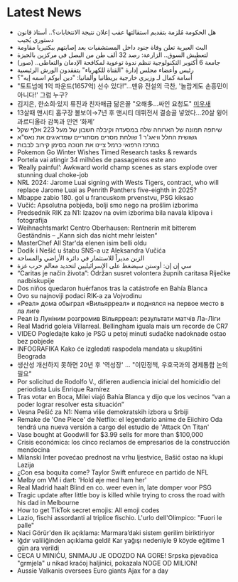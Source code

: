 # Latest News
-  هل الحكومة مُلزمة بتقديم استقالتها عقب إعلان نتيجة الانتخابات؟.. أستاذ قانون دستوري يُجيب
-  البث العبرية تعلن وفاة جنود داخل المستشفيات بعد إصابتهم ببكتيريا مقاومة
-  لتعطيش السوق.. الزارعة: رصد 32 ألف طن من البصل في مركزين بالجيزة
-  جامعة 6 أكتوبر التكنولوجية تنظم ندوة توعوية لمكافحة الإدمان والتعاطي.. (صور)
-  رئيس وأعضاء مجلس إدارة "القناة للكهرباء" يتفقدون الورش الرئيسية
-  أسامة كمال لـ وزيري خارجية بريطانيا وألمانيا: "دين أبوكم اسمه إيه"؟
-  "토트넘에 1억 파운드(1657억) 선수 있다!"…맨유 전설의 극찬, '놀랍게도 손흥민이 아니다!' 그럼 누구?
-  김지은, 한소희·있지 류진과 친자매급 닮은꼴 "오해多…싸인 요청도" [미우새](MD리뷰)
-  13살때 맨시티 홈구장 볼보이→7년 후 맨시티 데뷔전서 결승골 넣었다…20살 윙어 과르디올라 감독과 인연 ‘화제’
-  שיתפה תמונה של הארוחה שלה במסעדה וקיבלה חשבון של מעל 223 אלף שקל
-  גשושית החלל וויאג'ר 1 שולחת מסרים מסתוריים שמדאיגים את נאס"א
-  במרכז הרפואי כרמל ציינו את חנוכה בסימן קירוב לבבות
-  Pokemon Go Winter Wishes Timed Research tasks & rewards
-  Portela vai atingir 34 milhões de passageiros este ano
-  ‘Really painful’: Awkward world champ scenes as stars explode over stunning dual choke-job
-  NRL 2024: Jarome Luai signing with Wests Tigers, contract, who will replace Jarome Luai as Penrith Panthers five-eighth in 2025?
-  Mbappe zabio 180. gol u francuskom prvenstvu, PSG kiksao
-  Vučić: Apsolutna pobjeda, bolji smo nego na prošlim izborima
-  Predsednik RIK za N1: Izazov na ovim izborima bila navala klipova i fotografija
-  Weihnachtsmarkt Centro Oberhausen: Rentnerin mit bitterem Geständnis – „Kann sich das nicht mehr leisten“
-  MasterChef All Star'da elenen isim belli oldu
-  Dodik i Nešić u štabu SNS-a uz Aleksandra Vučića
-  الزبن مديراً للاستثمار في دائرة الأراضي والمساحة
-  سي إن إن: أوستن سيضغط على الإسرائيليين لتحديد معالم حرب غزة
-  “Caritas je način života”: Održan susret volontera župnih caritasa Riječke nadbiskupije
-  Dos niños quedaron huérfanos tras la catástrofe en Bahía Blanca
-  Ovo su najnoviji podaci RIK-a za Vojvodinu
-  «Реал» дома обыграл «Вильярреал» и поднялся на первое место в ла лиге
-  Реал із Луніним розгромив Вільярреал: результати матчів Ла-Ліги
-  Real Madrid goleia Villarreal. Bellingham iguala mais um recorde de CR7
-  VIDEO Pogledajte kako je PSG u petoj minuti sudačke nadoknade ostao bez pobjede
-  INFOGRAFIKA Kako će izgledati raspodela mandata u skupštini Beograda
-  생산성 개선하지 못하면 20년 후 '역성장' ... "이민정책, 우호국과의 경제통합 논의 필요"
-  Por solicitud de Rodolfo V., difieren audiencia inicial del homicidio del periodista Luis Enrique Ramírez
-  Tras votar en Boca, Milei viajó Bahía Blanca y dijo que los vecinos “van a poder lograr resolver esta situación”
-  Vesna Pešić za N1: Nema više demokratskih izbora u Srbiji
-  Remake de 'One Piece' de Netflix: el legendario anime de Eiichiro Oda tendrá una nueva versión a cargo del estudio de 'Attack On Titan'
-  Vase bought at Goodwill for $3.99 sells for more than $100,000
-  Crisis económica: los cinco reclamos de empresarios de la construcción mendocina
-  Milanski Inter povećao prednost na vrhu ljestvice, Bašić ostao na klupi Lazija
-  ¿Con esa boquita come? Taylor Swift enfurece en partido de NFL
-  Mølby om VM i dart: 'Hold øje med ham her'
-  Real Madrid haalt Blind en co. weer even in, late domper voor PSG
-  Tragic update after little boy is killed while trying to cross the road with his dad in Melbourne
-  How to get TikTok secret emojis: All emoji codes
-  Lazio, fischi assordanti al triplice fischio. L'urlo dell'Olimpico: "Fuori le palle"
-  Naci Görür'den ilk açıklama: Marmara’daki sistem gerilim biriktiriyor
-  Iğdır valiliğinden açıklama geldi! Kar yağışı nedeniyle 9 köyde eğitime 1 gün ara verildi
-  CECA U MINIĆU, SNIMAJU JE ODOZDO NA GORE! Srpska pjevačica "grmjela" u nikad kraćoj haljinici, pokazala NOGE OD MILION!
-  Aussie Valkanis oversees Euro giants Ajax for a day
